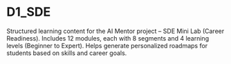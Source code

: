 # D1_SDE
Structured learning content for the AI Mentor project – SDE Mini Lab (Career Readiness). Includes 12 modules, each with 8 segments and 4 learning levels (Beginner to Expert). Helps generate personalized roadmaps for students based on skills and career goals.

